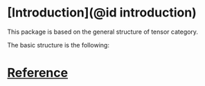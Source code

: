 # [Introduction](@id introduction)
This package is based on the general structure of tensor category.


The basic structure is the following:





































# [Reference](@id_reference)
[^TensorKit]: https://github.com/Jutho/TensorKit.jl

[^TeNPy]: https://github.com/tenpy/tenpy

[^MPSKit]: https://github.com/maartenvd/MPSKit.jl
